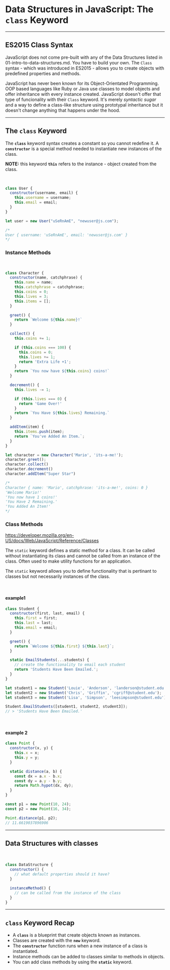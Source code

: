 # Data Structures in JavaScript: The `class` Keyword

---

## ES2015 Class Syntax

JavaScript does not come pre-built with any of the Data Structures listed in 01-intro-to-data-structures.md. You have to build your own. The `Class` syntax - which was introduced in ES2015 - allows you to create objects with predefined properties and methods.

JavaScript has never been known for its Object-Orientated Programming. OOP based languages like Ruby or Java use classes to model objects and offer inheritance with every instance created. JavaScript doesn't offer that type of funcionality with their `Class` keyword. It's merely _syntactic sugar_ and a way to define a class-like structure using prototypal inheritance but it doesn't change anything that happens under the hood.

---

## The `class` Keyword

The **`class`** keyword syntax creates a constant so you cannot redefine it.
A **`constructor`** is a special method needed to instantiate new instances of the class.

**NOTE:** this keyword **`this`** refers to the instance - object created from the class.

</br>

```js
class User {
  constructor(username, email) {
    this.username = username;
    this.email = email;
  }
}

let user = new User("uSeRnAmE", "newuser@js.com");

/*
User { username: 'uSeRnAmE', email: 'newuser@js.com' }
*/
```

### Instance Methods

</br>

```js
class Character {
  constructor(name, catchphrase) {
    this.name = name;
    this.catchphrase = catchphrase;
    this.coins = 0;
    this.lives = 3;
    this.items = [];
  }

  greet() {
    return `Welcome ${this.name}!`
  }

  collect() {
    this.coins += 1;

    if (this.coins === 100) {
      this.coins = 0;
      this.lives += 1;
      return 'Extra Life +1';
    }
    return `You now have ${this.coins} coins!`
  }

  decrement() {
    this.lives -= 1;

    if (this.lives === 0) {
      return 'Game Over!'
    }
    return `You Have ${this.lives} Remaining.`
  }

  addItem(item) {
    this.items.push(item);
    return `You've Added An Item.`;
  }
}

let character = new Character('Mario', 'its-a-me!');
character.greet();
character.collect()
character.decrement()
character.addItem("Super Star")

/*
Character { name: 'Mario', catchphrase: 'its-a-me!', coins: 0 }
'Welcome Mario!'
'You now have 1 coins!'
'You Have 2 Remaining.'
'You Added An Item!'
*/
```

### Class Methods

<https://developer.mozilla.org/en-US/docs/Web/JavaScript/Reference/Classes>

The `static` keyword defines a static method for a class. It can be called without instantiating its class and cannot be called from an instance of the class. Often used to make utility functions for an application.

The `static` keyword allows you to define functionality that is pertinant to classes but not necessarily instances of the class.

</br>

#### example1

```js
class Student {
  constructor(first, last, email) {
    this.first = first;
    this.last = last;
    this.email = email;
  }

  greet() {
    return `Welcome ${this.first} ${this.last}`;
  }

  static EmailStudents(...students) {
    // create the functionality to email each student
    return 'Students Have Been Emailed.';
  }
}

let student1 = new Student('Louie', 'Anderson', 'landerson@student.edu');
let student2 = new Student('Chris', 'Griffin', 'cgriff@student.edu');
let student3 = new Student('Lisa', 'Simpson', 'leesimpson@student.edu');

Student.EmailStudents([student1, student2, student3]);
// > 'Students Have Been Emailed.'
```

</br>

#### example 2

```js
class Point {
  constructor(x, y) {
    this.x = x;
    this.y = y;
  }

  static distance(a, b) {
    const dx = a.x - b.x;
    const dy = a.y - b.y;
    return Math.hypot(dx, dy);
  }
}

const p1 = new Point(10, 24);
const p2 = new Point(16, 34);

Point.distance(p1, p2);
// 11.6619037896906
```

---

## Data Structures with classes

</br>

```js
class DataStructure {
  constructor() {
    // what default properties should it have?
  }

  instanceMethod() {
    // can be called from the instance of the class
  }
}
```

---

## `class` Keyword Recap

* A **`class`** is a blueprint that create objects known as instances.
* Classes are created with the **`new`** keyword.
* The **`constructor`** function runs when a new instance of a class is instantiated.
* Instance methods can be added to classes similar to methods in objects.
* You can add class methods by using the **`static`** keyword.

